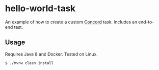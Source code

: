 # hello-world-task

An example of how to create a custom [Concord](https://concord.walmartlabs.com)
task. Includes an end-to-end test.

## Usage

Requires Java 8 and Docker. Tested on Linux.

```
$ ./mvnw clean install
```
